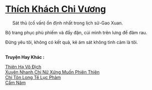 <a href="https://truyentiki.com/thich-khach-chi-vuong.33737/" title="Thích Khách Chi Vương"><h1>Thích Khách Chi Vương</h1></a><div style="display:table"><img align="right" style="float: left; padding: 10px;" src="https://truyentiki.com/images/story/200x260/33737.jpg" alt="">Sát thủ (cố vấn) ổn định nhất trong lịch sử-Gao Xuan. <p></p> Bộ trang phục phù phiếm và đầy đặn, cúi mình trên lưng để đâm rau. <p></p> Đừng yêu tôi, không có kết quả, kẻ ám sát không tình cảm là tôi.</div><p><br><b>Truyện Hay Khác :</b></p><a href="https://truyentiki.com/thien-ha-vo-dich.33736/" alt="Thiên Hạ Vô Địch">Thiên Hạ Vô Địch</a><br/><a href="https://github.com/nownovels/top500/tree/master/truyenhay/33818/" alt="Xuyên Nhanh Chi Nữ Xứng Muốn Phiên Thiên">Xuyên Nhanh Chi Nữ Xứng Muốn Phiên Thiên</a><br/><a href="https://github.com/nownovels/top500/tree/master/truyenhay/33945/" alt="Chí Tôn Long Tế Lục Phàm">Chí Tôn Long Tế Lục Phàm</a><br/><a href="https://www.pinterest.com/pin/594756694531360246" alt="Cẩm Năm">Cẩm Năm</a><br/>
